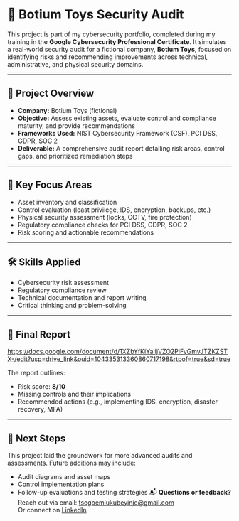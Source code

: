 # 🧩 Botium Toys Security Audit

This project is part of my cybersecurity portfolio, completed during my training in the **Google Cybersecurity Professional Certificate**. It simulates a real-world security audit for a fictional company, **Botium Toys**, focused on identifying risks and recommending improvements across technical, administrative, and physical security domains.

---

## 📌 Project Overview

- **Company:** Botium Toys (fictional)
- **Objective:** Assess existing assets, evaluate control and compliance maturity, and provide recommendations
- **Frameworks Used:** NIST Cybersecurity Framework (CSF), PCI DSS, GDPR, SOC 2
- **Deliverable:** A comprehensive audit report detailing risk areas, control gaps, and prioritized remediation steps

---

## 🧠 Key Focus Areas

- Asset inventory and classification
- Control evaluation (least privilege, IDS, encryption, backups, etc.)
- Physical security assessment (locks, CCTV, fire protection)
- Regulatory compliance checks for PCI DSS, GDPR, SOC 2
- Risk scoring and actionable recommendations

---

## 🛠️ Skills Applied

- Cybersecurity risk assessment
- Regulatory compliance review
- Technical documentation and report writing
- Critical thinking and problem-solving

---

## 📄 Final Report 
https://docs.google.com/document/d/1XZbYfKiYaIijVZO2PiFyGmvJTZKZSTX-/edit?usp=drive_link&ouid=104335313360860717198&rtpof=true&sd=true


The report outlines:
- Risk score: **8/10**
- Missing controls and their implications
- Recommended actions (e.g., implementing IDS, encryption, disaster recovery, MFA)

---

## 🧭 Next Steps

This project laid the groundwork for more advanced audits and assessments. Future additions may include:
- Audit diagrams and asset maps
- Control implementation plans
- Follow-up evaluations and testing strategies
📬 **Questions or feedback?**  
Reach out via email: [tsegbemiukubeyinje@gmail.com](mailto:tsegbemiukubeyinje@gmail.com)  
Or connect on [LinkedIn](https://www.linkedin.com/in/tsegbemi-oghenetega-ukubeyinje)
